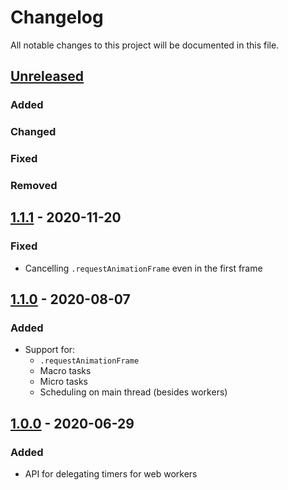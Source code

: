 # Changelog

All notable changes to this project will be documented in this file.



## [Unreleased]

### Added

### Changed

### Fixed

### Removed



## [1.1.1] - 2020-11-20

### Fixed

- Cancelling `.requestAnimationFrame` even in the first frame



## [1.1.0] - 2020-08-07

### Added

- Support for:
    - `.requestAnimationFrame`
    - Macro tasks
    - Micro tasks
    - Scheduling on main thread (besides workers)



## [1.0.0] - 2020-06-29

### Added

- API for delegating timers for web workers



[Unreleased]: https://github.com/helins/timer.cljs/compare/1.1.1...HEAD
[1.1.1]: https://github.com/helins/timer.cljs/compare/1.1.0...1.1.1
[1.1.0]: https://github.com/helins/timer.cljs/compare/1.0.0...1.1.0
[1.0.0]: https://github.com/helins/timer.cljs/tree/1.0.0
